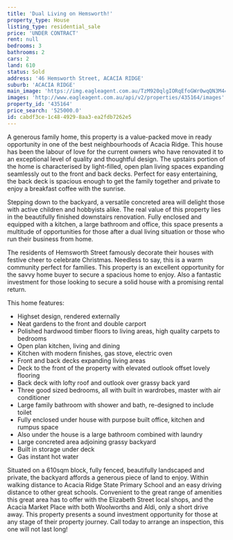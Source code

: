 ```yaml
---
title: 'Dual Living on Hemsworth!'
property_type: House
listing_type: residential_sale
price: 'UNDER CONTRACT'
rent: null
bedrooms: 3
bathrooms: 2
cars: 2
land: 610
status: Sold
address: '46 Hemsworth Street, ACACIA RIDGE'
suburb: 'ACACIA RIDGE'
main_image: 'https://img.eagleagent.com.au/TzM920qlgIORqEfoGWr0wqQN3M4=/1280x854/smart/https://s3-us-west-2.amazonaws.com/eagleagent-orig/images/6821201/125441210-image-M.jpg'
images: 'http://www.eagleagent.com.au/api/v2/properties/435164/images'
property_id: '435164'
price_search: '525000.0'
id: cabdf3ce-1c48-4929-8aa3-ea2fdb7262e5
---
```

A generous family home, this property is a value-packed move in ready opportunity in one of the best neighbourhoods of Acacia Ridge. This house has been the labour of love for the current owners who have renovated it to an exceptional level of quality and thoughtful design. The upstairs portion of the home is characterised by light-filled, open plan living spaces expanding seamlessly out to the front and back decks. Perfect for easy entertaining, the back deck is spacious enough to get the family together and private to enjoy a breakfast coffee with the sunrise.

Stepping down to the backyard, a versatile concreted area will delight those with active children and hobbyists alike. The real value of this property lies in the beautifully finished downstairs renovation. Fully enclosed and equipped with a kitchen, a large bathroom and office, this space presents a multitude of opportunities for those after a dual living situation or those who run their business from home.

The residents of Hemsworth Street famously decorate their houses with festive cheer to celebrate Christmas. Needless to say, this is a warm community perfect for families. This property is an excellent opportunity for the savvy home buyer to secure a spacious home to enjoy. Also a fantastic investment for those looking to secure a solid house with a promising rental return.

This home features:

*  Highset design, rendered externally
*  Neat gardens to the front and double carport
*  Polished hardwood timber floors to living areas, high quality carpets to bedrooms
*  Open plan kitchen, living and dining
*  Kitchen with modern finishes, gas stove, electric oven
*  Front and back decks expanding living areas
*  Deck to the front of the property with elevated outlook offset lovely flooring
*  Back deck with lofty roof and outlook over grassy back yard
*  Three good sized bedrooms, all with built in wardrobes, master with air conditioner
*  Large family bathroom with shower and bath, re-designed to include toilet
*  Fully enclosed under house with purpose built office, kitchen and rumpus space
*  Also under the house is a large bathroom combined with laundry
*  Large concreted area adjoining grassy backyard
*  Built in storage under deck
*  Gas instant hot water

Situated on a 610sqm block, fully fenced, beautifully landscaped and private, the backyard affords a generous piece of land to enjoy. Within walking distance to Acacia Ridge State Primary School and an easy driving distance to other great schools. Convenient to the great range of amenities this great area has to offer with the Elizabeth Street local shops, and the Acacia Market Place with both Woolworths and Aldi, only a short drive away. This property presents a sound investment opportunity for those at any stage of their property journey. Call today to arrange an inspection, this one will not last long!